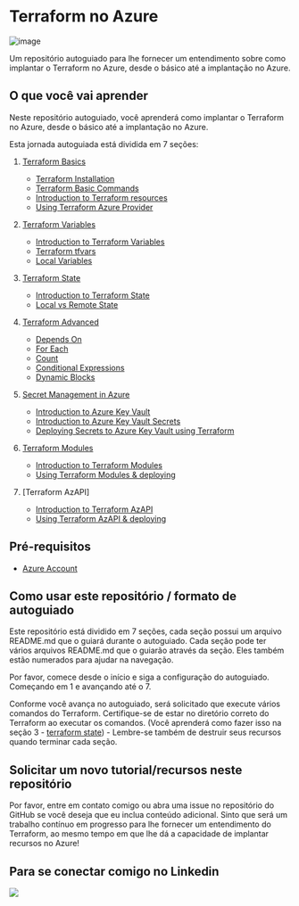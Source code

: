 # Terraform no Azure

![image](https://github.com/thiago88sp/terraform-treinamento/assets/54182968/73ad51e6-812d-43f2-9569-313cb50e7f31)

Um repositório autoguiado para lhe fornecer um entendimento sobre como implantar o Terraform no Azure, desde o básico até a implantação no Azure.
## O que você vai aprender

Neste repositório autoguiado, você aprenderá como implantar o Terraform no Azure, desde o básico até a implantação no Azure.

Esta jornada autoguiada está dividida em 7 seções:

1. [Terraform Basics](https://github.com/thiago88sp/terraform-treinamento/tree/master/1-terraform-basics)
    - [Terraform Installation](https://github.com/thiago88sp/terraform-treinamento/tree/master/1-terraform-basics/1-terraform-installation)
    - [Terraform Basic Commands](https://github.com/thiago88sp/terraform-treinamento/tree/master/1-terraform-basics/2-terraform-commands)
    - [Introduction to Terraform resources](https://github.com/thiago88sp/terraform-treinamento/tree/master/1-terraform-basics/3-terraform-resources)
    - [Using Terraform Azure Provider](https://github.com/thiago88sp/terraform-treinamento/tree/master/1-terraform-basics/4-terraform-azure-provider)

2. [Terraform Variables](https://github.com/thiago88sp/terraform-treinamento/tree/master/2-terraform-variables)
    - [Introduction to Terraform Variables](https://github.com/thiago88sp/terraform-treinamento/blob/master/2-terraform-variables/1-terraform-variables.md)
    - [Terraform tfvars](https://github.com/thiago88sp/terraform-treinamento/blob/master/2-terraform-variables/2-terraform-tfvars.md)
    - [Local Variables](https://github.com/thiago88sp/terraform-treinamento/blob/master/2-terraform-variables/3-terraform-local-variables.md)

3. [Terraform State](https://github.com/thiago88sp/terraform-treinamento/tree/master/3-terraform-state)
    - [Introduction to Terraform State]()
    - [Local vs Remote State]()

4. [Terraform Advanced](https://github.com/thiago88sp/terraform-treinamento/tree/master/4-terraform-advanced)
    - [Depends On](https://github.com/thiago88sp/terraform-treinamento/tree/master/4-terraform-advanced/1-depends-on)
    - [For Each](https://github.com/thiago88sp/terraform-treinamento/tree/master/4-terraform-advanced/2-for-each)
    - [Count](https://github.com/thiago88sp/terraform-treinamento/tree/master/4-terraform-advanced/3-count)
    - [Conditional Expressions](https://github.com/thiago88sp/terraform-treinamento/tree/master/4-terraform-advanced/4-conditional-expressions)
    - [Dynamic Blocks](https://github.com/thiago88sp/terraform-treinamento/tree/master/4-terraform-advanced/5-dynamic-blocks)

5. [Secret Management in Azure](https://github.com/thiago88sp/terraform-treinamento/tree/master/5-secret-management-azure)
    - [Introduction to Azure Key Vault](https://github.com/thiago88sp/terraform-treinamento/blob/master/5-secret-management-azure/introduction-to-AzureKeyVault/README.md#introduction-to-azure-key-vault)
    - [Introduction to Azure Key Vault Secrets](https://github.com/thiago88sp/terraform-treinamento/blob/master/5-secret-management-azure/introduction-to-AzureKeyVault/README.md#introduction-to-azure-key-vault-secrets)
    - [Deploying Secrets to Azure Key Vault using Terraform](https://github.com/thiago88sp/terraform-treinamento/blob/master/5-secret-management-azure/README.md)

6. [Terraform Modules]()
    - [Introduction to Terraform Modules](https://github.com/thiago88sp/terraform-treinamento/tree/master/6-terraform-modules)
    - [Using Terraform Modules & deploying](https://github.com/thiago88sp/terraform-treinamento/blob/master/6-terraform-modules/README.md#terraform-module---reference)

7. [Terraform AzAPI]
    - [Introduction to Terraform AzAPI](https://github.com/thiago88sp/terraform-treinamento/tree/master/7-terraform-azapi)
    - [Using Terraform AzAPI & deploying](https://github.com/thiago88sp/terraform-treinamento/tree/master/7-terraform-azapi#terraform-azapi---example)


## Pré-requisitos

- [Azure Account](https://azure.microsoft.com/en-us/free/)

## Como usar este repositório / formato de autoguiado

Este repositório está dividido em 7 seções, cada seção possui um arquivo README.md que o guiará durante o autoguiado. Cada seção pode ter vários arquivos README.md que o guiarão através da seção. Eles também estão numerados para ajudar na navegação.

Por favor, comece desde o início e siga a configuração do autoguiado. Começando em 1 e avançando até o 7.

Conforme você avança no autoguiado, será solicitado que execute vários comandos do Terraform. Certifique-se de estar no diretório correto do Terraform ao executar os comandos. (Você aprenderá como fazer isso na seção 3 - [terraform state](https://github.com/thiago88sp/terraform-treinamento/tree/master/3-terraform-state)) - Lembre-se também de destruir seus recursos quando terminar cada seção.

## Solicitar um novo tutorial/recursos neste repositório

Por favor, entre em contato comigo ou abra uma issue no repositório do GitHub se você deseja que eu inclua conteúdo adicional. Sinto que será um trabalho contínuo em progresso para lhe fornecer um entendimento do Terraform, ao mesmo tempo em que lhe dá a capacidade de implantar recursos no Azure!

## Para se conectar comigo no Linkedin
[<img src="https://img.shields.io/badge/linkedin-%230077B5.svg?&style=for-the-badge&logo=linkedin&logoColor=white" />](https://www.linkedin.com/in/thiagosouzapontes/)
